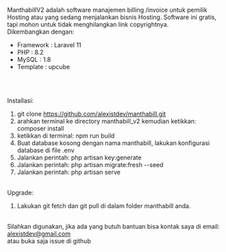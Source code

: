 ManthabillV2 adalah software manajemen billing /invoice untuk pemilik Hosting atau yang sedang menjalankan bisnis Hosting. Software ini gratis, tapi mohon untuk tidak menghilangkan link copyrightnya.<br>
Dikembangkan dengan:<br>
<ul>
	<li>Framework : Laravel 11</li>
  <li>PHP : 8.2</li>
  <li>MySQL : 1.8</li>
	<li>Template : upcube</li>
</ul>
<br><br>

Installasi:</br>
1. git clone https://github.com/alexistdev/manthabill.git</br>
2. arahkan terminal ke directory manthabill_v2 kemudian ketikkan: composer install
3. ketikkan di terminal: npm run build
4. Buat database kosong dengan nama manthabill, lakukan konfigurasi database di file .env</br>
5. Jalankan perintah: php artisan key:generate</br>
6. Jalankan perintah: php artisan migrate:fresh --seed</br>
7. Jalankan perintah: php artisan serve
</br></br>

Upgrade:</br>
1. Lakukan git fetch dan git pull di dalam folder manthabill anda.<br><br>

Silahkan digunakan, jika ada yang butuh bantuan bisa kontak saya di email: alexistdev@gmail.com</br>
atau buka saja issue di github
